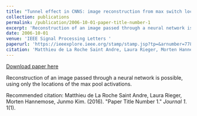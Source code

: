 ```yaml
---
title: "Tunnel effect in CNNS: image reconstruction from max switch locations"
collection: publications
permalink: /publication/2006-10-01-paper-title-number-1
excerpt: 'Reconstruction of an image passed through a neural network is possible, using only the locations of the max pool activations.'
date: 2006-10-01
venue: 'IEEE Signal Processing Letters '
paperurl: 'https://ieeexplore.ieee.org/stamp/stamp.jsp?tp=&arnumber=7781571'
citation: 'Matthieu de La Roche Saint Andre, Laura Rieger, Morten Hannemose, Junmo Kim. (2016). &quot;Paper Title Number 1.&quot; <i>Journal 1</i>. 1(1).'
---
```


<a href='https://ieeexplore.ieee.org/stamp/stamp.jsp?tp=&arnumber=7781571'>Download paper here</a>

Reconstruction of an image passed through a neural network is possible, using only the locations of the max pool activations.

Recommended citation: Matthieu de La Roche Saint Andre, Laura Rieger, Morten Hannemose, Junmo Kim. (2016). "Paper Title Number 1." <i>Journal 1</i>. 1(1).